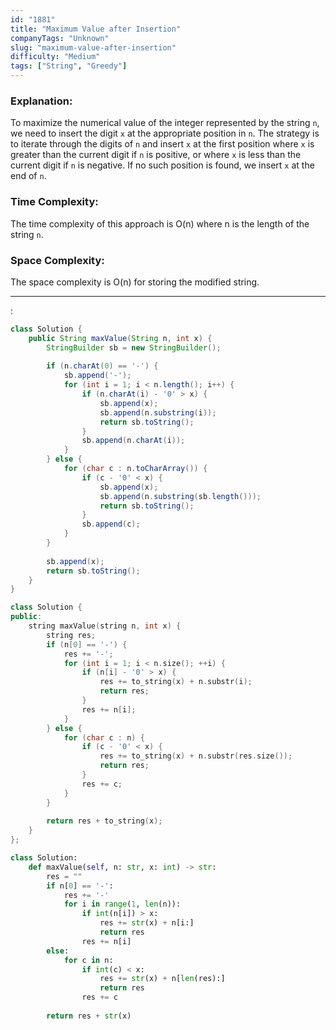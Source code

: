 ```yaml
---
id: "1881"
title: "Maximum Value after Insertion"
companyTags: "Unknown"
slug: "maximum-value-after-insertion"
difficulty: "Medium"
tags: ["String", "Greedy"]
---
```


### Explanation:
To maximize the numerical value of the integer represented by the string `n`, we need to insert the digit `x` at the appropriate position in `n`. The strategy is to iterate through the digits of `n` and insert `x` at the first position where `x` is greater than the current digit if `n` is positive, or where `x` is less than the current digit if `n` is negative. If no such position is found, we insert `x` at the end of `n`.

### Time Complexity:
The time complexity of this approach is O(n) where n is the length of the string `n`.

### Space Complexity:
The space complexity is O(n) for storing the modified string.

---

:

```java
class Solution {
    public String maxValue(String n, int x) {
        StringBuilder sb = new StringBuilder();
        
        if (n.charAt(0) == '-') {
            sb.append('-');
            for (int i = 1; i < n.length(); i++) {
                if (n.charAt(i) - '0' > x) {
                    sb.append(x);
                    sb.append(n.substring(i));
                    return sb.toString();
                }
                sb.append(n.charAt(i));
            }
        } else {
            for (char c : n.toCharArray()) {
                if (c - '0' < x) {
                    sb.append(x);
                    sb.append(n.substring(sb.length()));
                    return sb.toString();
                }
                sb.append(c);
            }
        }
        
        sb.append(x);
        return sb.toString();
    }
}
```

```cpp
class Solution {
public:
    string maxValue(string n, int x) {
        string res;
        if (n[0] == '-') {
            res += '-';
            for (int i = 1; i < n.size(); ++i) {
                if (n[i] - '0' > x) {
                    res += to_string(x) + n.substr(i);
                    return res;
                }
                res += n[i];
            }
        } else {
            for (char c : n) {
                if (c - '0' < x) {
                    res += to_string(x) + n.substr(res.size());
                    return res;
                }
                res += c;
            }
        }
        
        return res + to_string(x);
    }
};
```

```python
class Solution:
    def maxValue(self, n: str, x: int) -> str:
        res = ""
        if n[0] == '-':
            res += '-'
            for i in range(1, len(n)):
                if int(n[i]) > x:
                    res += str(x) + n[i:]
                    return res
                res += n[i]
        else:
            for c in n:
                if int(c) < x:
                    res += str(x) + n[len(res):]
                    return res
                res += c
        
        return res + str(x)
```